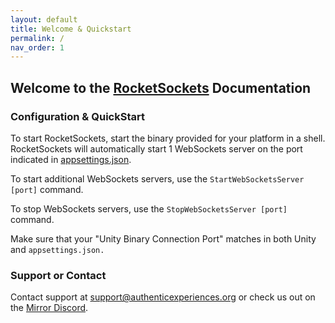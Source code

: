 ```yaml
---
layout: default
title: Welcome & Quickstart
permalink: /
nav_order: 1
---
```


## Welcome to the [RocketSockets](https://rocketsockets.network/) Documentation

### Configuration & QuickStart

To start RocketSockets, start the binary provided for your platform in a shell. RocketSockets will automatically start 1 WebSockets server on the port indicated in [appsettings.json](/appsettings).

To start additional WebSockets servers, use the `StartWebSocketsServer [port]` command.

To stop WebSockets servers, use the `StopWebSocketsServer [port]` command.

Make sure that your "Unity Binary Connection Port" matches in both Unity and `appsettings.json.`

### Support or Contact

Contact support at [support@authenticexperiences.org](mailto:support@authenticexperiences.org) or check us out on the [Mirror Discord](https://discord.gg/eZ74xb).